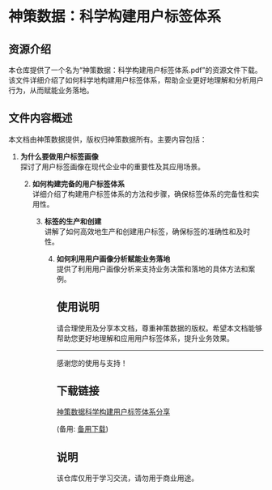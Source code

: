 # 神策数据：科学构建用户标签体系

## 资源介绍

本仓库提供了一个名为“神策数据：科学构建用户标签体系.pdf”的资源文件下载。该文件详细介绍了如何科学地构建用户标签体系，帮助企业更好地理解和分析用户行为，从而赋能业务落地。

## 文件内容概述

本文档由神策数据提供，版权归神策数据所有。主要内容包括：

1. **为什么要做用户标签画像**  
   探讨了用户标签画像在现代企业中的重要性及其应用场景。

   2. **如何构建完备的用户标签体系**  
      详细介绍了构建用户标签体系的方法和步骤，确保标签体系的完备性和实用性。

      3. **标签的生产和创建**  
         讲解了如何高效地生产和创建用户标签，确保标签的准确性和及时性。

         4. **如何利用用户画像分析赋能业务落地**  
            提供了利用用户画像分析来支持业务决策和落地的具体方法和案例。

            ## 使用说明

            请合理使用及分享本文档，尊重神策数据的版权。希望本文档能够帮助您更好地理解和应用用户标签体系，提升业务效果。

            ---

            感谢您的使用与支持！

            ## 下载链接
            [神策数据科学构建用户标签体系分享](https://pan.quark.cn/s/7620f19a5dd8) 

            (备用: [备用下载](https://pan.baidu.com/s/1Y18P1tGtWqRe4RlcchLZEw?pwd=1234))

            ## 说明

            该仓库仅用于学习交流，请勿用于商业用途。
